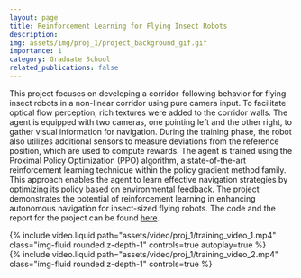 ```yaml
---
layout: page
title: Reinforcement Learning for Flying Insect Robots
description: 
img: assets/img/proj_1/project_background_gif.gif
importance: 1
category: Graduate School
related_publications: false
---
```



This project focuses on developing a corridor-following behavior for flying insect robots in a non-linear corridor using pure camera input. To facilitate optical flow perception, rich textures were added to the corridor walls. The agent is equipped with two cameras, one pointing left and the other right, to gather visual information for navigation. During the training phase, the robot also utilizes additional sensors to measure deviations from the reference position, which are used to compute rewards. The agent is trained using the Proximal Policy Optimization (PPO) algorithm, a state-of-the-art reinforcement learning technique within the policy gradient method family. This approach enables the agent to learn effective navigation strategies by optimizing its policy based on environmental feedback. The project demonstrates the potential of reinforcement learning in enhancing autonomous navigation for insect-sized flying robots. The code and the report for the project can be found [here](https://github.com/amantiwary10/CSE571-IntelligentControl).

<div class="row mt-3">
    <div class="col-sm mt-3 mt-md-0">
        {% include video.liquid path="assets/video/proj_1/training_video_1.mp4" class="img-fluid rounded z-depth-1" controls=true autoplay=true %}
    </div>
    <div class="col-sm mt-3 mt-md-0">
        {% include video.liquid path="assets/video/proj_1/training_video_2.mp4" class="img-fluid rounded z-depth-1" controls=true %}
    </div>
</div>